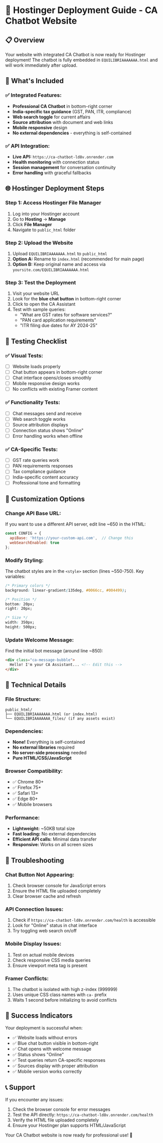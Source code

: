 # 🚀 Hostinger Deployment Guide - CA Chatbot Website

## 📋 **Overview**

Your website with integrated CA Chatbot is now ready for Hostinger deployment! The chatbot is fully embedded in `EQUILIBRIAAAAAAA.html` and will work immediately after upload.

## 🎯 **What's Included**

### **✅ Integrated Features:**
- **Professional CA Chatbot** in bottom-right corner
- **India-specific tax guidance** (GST, PAN, ITR, compliance)
- **Web search toggle** for current affairs
- **Source attribution** with document and web links
- **Mobile responsive** design
- **No external dependencies** - everything is self-contained

### **✅ API Integration:**
- **Live API:** `https://ca-chatbot-ld8v.onrender.com`
- **Health monitoring** with connection status
- **Session management** for conversation continuity
- **Error handling** with graceful fallbacks

## 🌐 **Hostinger Deployment Steps**

### **Step 1: Access Hostinger File Manager**
1. Log into your Hostinger account
2. Go to **Hosting** → **Manage**
3. Click **File Manager**
4. Navigate to `public_html` folder

### **Step 2: Upload the Website**
1. Upload `EQUILIBRIAAAAAAA.html` to `public_html`
2. **Option A:** Rename to `index.html` (recommended for main page)
3. **Option B:** Keep original name and access via `yoursite.com/EQUILIBRIAAAAAAA.html`

### **Step 3: Test the Deployment**
1. Visit your website URL
2. Look for the **blue chat button** in bottom-right corner
3. Click to open the CA Assistant
4. Test with sample queries:
   - "What are GST rates for software services?"
   - "PAN card application requirements"
   - "ITR filing due dates for AY 2024-25"

## 🧪 **Testing Checklist**

### **✅ Visual Tests:**
- [ ] Website loads properly
- [ ] Chat button appears in bottom-right corner
- [ ] Chat interface opens/closes smoothly
- [ ] Mobile responsive design works
- [ ] No conflicts with existing Framer content

### **✅ Functionality Tests:**
- [ ] Chat messages send and receive
- [ ] Web search toggle works
- [ ] Source attribution displays
- [ ] Connection status shows "Online"
- [ ] Error handling works when offline

### **✅ CA-Specific Tests:**
- [ ] GST rate queries work
- [ ] PAN requirements responses
- [ ] Tax compliance guidance
- [ ] India-specific content accuracy
- [ ] Professional tone and formatting

## 🎨 **Customization Options**

### **Change API Base URL:**
If you want to use a different API server, edit line ~650 in the HTML:
```javascript
const CONFIG = {
  apiBase: 'https://your-custom-api.com',  // Change this
  webSearchEnabled: true
};
```

### **Modify Styling:**
The chatbot styles are in the `<style>` section (lines ~550-750). Key variables:
```css
/* Primary colors */
background: linear-gradient(135deg, #0066cc, #004499);

/* Position */
bottom: 20px;
right: 20px;

/* Size */
width: 350px;
height: 500px;
```

### **Update Welcome Message:**
Find the initial bot message (around line ~850):
```html
<div class="ca-message-bubble">
  Hello! I'm your CA Assistant... <!-- Edit this -->
</div>
```

## 🔧 **Technical Details**

### **File Structure:**
```
public_html/
├── EQUILIBRIAAAAAAA.html (or index.html)
└── EQUILIBRIAAAAAAA_files/ (if any assets exist)
```

### **Dependencies:**
- **None!** Everything is self-contained
- **No external libraries** required
- **No server-side processing** needed
- **Pure HTML/CSS/JavaScript**

### **Browser Compatibility:**
- ✅ Chrome 80+
- ✅ Firefox 75+
- ✅ Safari 13+
- ✅ Edge 80+
- ✅ Mobile browsers

### **Performance:**
- **Lightweight:** ~50KB total size
- **Fast loading:** No external dependencies
- **Efficient API calls:** Minimal data transfer
- **Responsive:** Works on all screen sizes

## 🚨 **Troubleshooting**

### **Chat Button Not Appearing:**
1. Check browser console for JavaScript errors
2. Ensure the HTML file uploaded completely
3. Clear browser cache and refresh

### **API Connection Issues:**
1. Check if `https://ca-chatbot-ld8v.onrender.com/health` is accessible
2. Look for "Online" status in chat interface
3. Try toggling web search on/off

### **Mobile Display Issues:**
1. Test on actual mobile devices
2. Check responsive CSS media queries
3. Ensure viewport meta tag is present

### **Framer Conflicts:**
1. The chatbot is isolated with high z-index (999999)
2. Uses unique CSS class names with `ca-` prefix
3. Waits 1 second before initializing to avoid conflicts

## 🎉 **Success Indicators**

Your deployment is successful when:
- ✅ Website loads without errors
- ✅ Blue chat button visible in bottom-right
- ✅ Chat opens with welcome message
- ✅ Status shows "Online" 
- ✅ Test queries return CA-specific responses
- ✅ Sources display with proper attribution
- ✅ Mobile version works correctly

## 📞 **Support**

If you encounter any issues:
1. Check the browser console for error messages
2. Test the API directly: `https://ca-chatbot-ld8v.onrender.com/health`
3. Verify the HTML file uploaded completely
4. Ensure your Hostinger plan supports HTML/JavaScript

Your CA Chatbot website is now ready for professional use! 🎯
